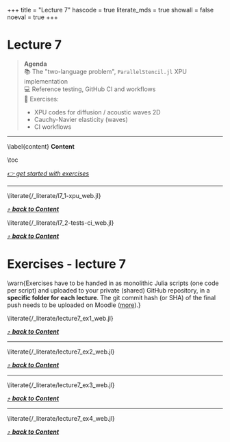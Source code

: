 +++
title = "Lecture 7"
hascode = true
literate_mds = true
showall = false
noeval = true
+++

# Lecture 7

> **Agenda**\
> :books: The "two-language problem", `ParallelStencil.jl` XPU implementation\
> :computer: Reference testing, GitHub CI and workflows\
> :construction: Exercises:
> - XPU codes for diffusion / acoustic waves 2D
> - Cauchy-Navier elasticity (waves)
> - CI workflows

---

\label{content}
**Content**

\toc

[_👉 get started with exercises_](#exercises_-_lecture_6)

---

\literate{/_literate/l7_1-xpu_web.jl}

[⤴ _**back to Content**_](#content)

\literate{/_literate/l7_2-tests-ci_web.jl}

[⤴ _**back to Content**_](#content)

# Exercises - lecture 7

\warn{Exercises have to be handed in as monolithic Julia scripts (one code per script) and uploaded to your private (shared) GitHub repository, in a **specific folder for each lecture**. The git commit hash (or SHA) of the final push needs to be uploaded on Moodle ([more](/homework)).}

\literate{/_literate/lecture7_ex1_web.jl}

[⤴ _**back to Content**_](#content)

---

\literate{/_literate/lecture7_ex2_web.jl}

[⤴ _**back to Content**_](#content)

---

\literate{/_literate/lecture7_ex3_web.jl}

[⤴ _**back to Content**_](#content)

---

\literate{/_literate/lecture7_ex4_web.jl}

[⤴ _**back to Content**_](#content)
